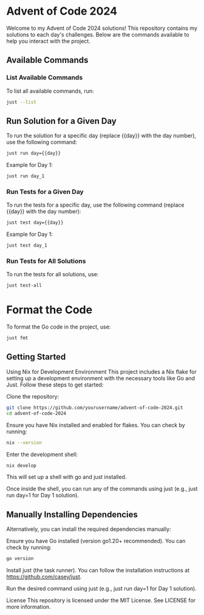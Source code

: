 # Advent of Code 2024

Welcome to my Advent of Code 2024 solutions! This repository contains my solutions to each day's challenges. Below are the commands available to help you interact with the project.

## Available Commands

### List Available Commands
To list all available commands, run:

```bash
just --list
```

## Run Solution for a Given Day
To run the solution for a specific day (replace {{day}} with the day number), use the following command:

```bash
just run day={{day}}
```

Example for Day 1:

```bash
just run day_1
```

### Run Tests for a Given Day
To run the tests for a specific day, use the following command (replace {{day}} with the day number):

```bash
just test day={{day}}
```

Example for Day 1:

```bash
just test day_1
```

### Run Tests for All Solutions
To run the tests for all solutions, use:

```bash
just test-all
```

# Format the Code
To format the Go code in the project, use:

``` bash
just fmt
```

## Getting Started
Using Nix for Development Environment
This project includes a Nix flake for setting up a development environment with the necessary tools like Go and Just. Follow these steps to get started:

Clone the repository:

```bash
git clone https://github.com/yourusername/advent-of-code-2024.git
cd advent-of-code-2024
```

Ensure you have Nix installed and enabled for flakes. You can check by running:

```bash
nix --version
```

Enter the development shell:

```bash
nix develop
```

This will set up a shell with go and just installed.

Once inside the shell, you can run any of the commands using just (e.g., just run day=1 for Day 1 solution).

## Manually Installing Dependencies
Alternatively, you can install the required dependencies manually:

Ensure you have Go installed (version go1.20+ recommended). You can check by running:

```bash
go version
```
Install just (the task runner). You can follow the installation instructions at https://github.com/casey/just.

Run the desired command using just (e.g., just run day=1 for Day 1 solution).

License
This repository is licensed under the MIT License. See LICENSE for more information.
